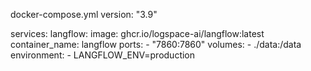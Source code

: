 docker-compose.yml
version: "3.9"

services:
  langflow:
    image: ghcr.io/logspace-ai/langflow:latest
    container_name: langflow
    ports:
      - "7860:7860"
    volumes:
      - ./data:/data
    environment:
      - LANGFLOW_ENV=production
